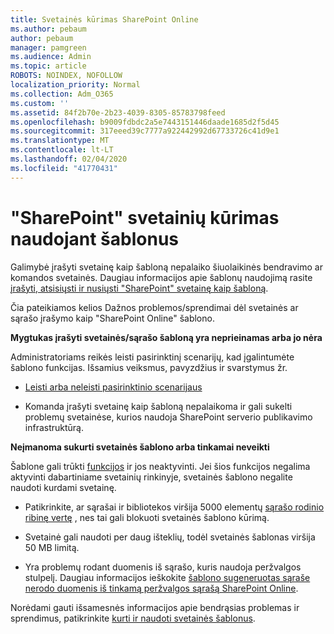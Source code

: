```yaml
---
title: Svetainės kūrimas SharePoint Online
ms.author: pebaum
author: pebaum
manager: pamgreen
ms.audience: Admin
ms.topic: article
ROBOTS: NOINDEX, NOFOLLOW
localization_priority: Normal
ms.collection: Adm_O365
ms.custom: ''
ms.assetid: 84f2b70e-2b23-4039-8305-85783798feed
ms.openlocfilehash: b9009fdbdc2a5e7443151446daade1685d2f5d45
ms.sourcegitcommit: 317eeed39c7777a922442992d67733726c41d9e1
ms.translationtype: MT
ms.contentlocale: lt-LT
ms.lasthandoff: 02/04/2020
ms.locfileid: "41770431"
---
```

# <a name="create-sharepoint-sites-using-templates"></a>"SharePoint" svetainių kūrimas naudojant šablonus

Galimybė įrašyti svetainę kaip šabloną nepalaiko šiuolaikinės bendravimo ar komandos svetainės. Daugiau informacijos apie šablonų naudojimą rasite [įrašyti, atsisiųsti ir nusiųsti "SharePoint" svetainę kaip šabloną](https://docs.microsoft.com/sharepoint/dev/general-development/save-download-and-upload-a-sharepoint-site-as-a-template).

Čia pateikiamos kelios Dažnos problemos/sprendimai dėl svetainės ar sąrašo įrašymo kaip "SharePoint Online" šablono. 

**Mygtukas įrašyti svetainės/sąrašo šabloną yra neprieinamas arba jo nėra**

Administratoriams reikės leisti pasirinktinį scenarijų, kad įgalintumėte šablono funkcijas. Išsamius veiksmus, pavyzdžius ir svarstymus žr. 

- [Leisti arba neleisti pasirinktinio scenarijaus](https://docs.microsoft.com/sharepoint/allow-or-prevent-custom-script)

- Komanda įrašyti svetainę kaip šabloną nepalaikoma ir gali sukelti problemų svetainėse, kurios naudoja SharePoint serverio publikavimo infrastruktūrą.

**Neįmanoma sukurti svetainės šablono arba tinkamai neveikti**

Šablone gali trūkti [funkcijos](https://social.technet.microsoft.com/wiki/contents/articles/14423.sharepoint-2013-existing-features-guid.aspx) ir jos neaktyvinti. Jei šios funkcijos negalima aktyvinti dabartiniame svetainių rinkinyje, svetainės šablono negalite naudoti kurdami svetainę.

- Patikrinkite, ar sąrašai ir bibliotekos viršija 5000 elementų [sąrašo rodinio ribinę vertę](https://support.office.com/article/Manage-large-lists-and-libraries-in-SharePoint-B8588DAE-9387-48C2-9248-C24122F07C59) , nes tai gali blokuoti svetainės šablono kūrimą.

- Svetainė gali naudoti per daug išteklių, todėl svetainės šablonas viršija 50 MB limitą.


- Yra problemų rodant duomenis iš sąrašo, kuris naudoja peržvalgos stulpelį. Daugiau informacijos ieškokite [šablono sugeneruotas sąraše nerodo duomenis iš tinkamą peržvalgos sąrašą SharePoint Online](https://docs.microsoft.com/sharepoint/support/lists-and-libraries/template-generated-list-incorrect-data).

Norėdami gauti išsamesnės informacijos apie bendrąsias problemas ir sprendimus, patikrinkite [kurti ir naudoti svetainės šablonus](https://support.office.com/article/Create-and-use-site-templates-60371B0F-00E0-4C49-A844-34759EBDD989).



